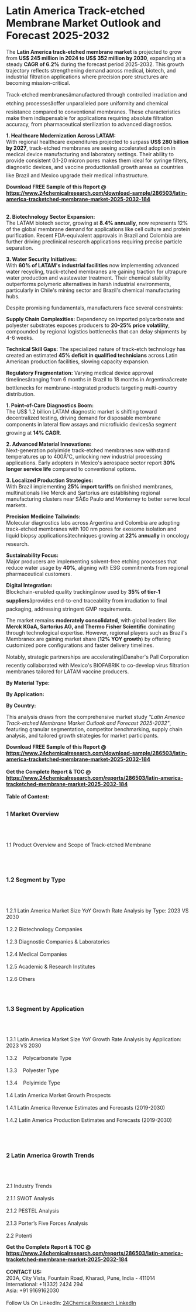 <h1>Latin America Track-etched Membrane Market Outlook and Forecast 2025-2032</h1><p>The <strong>Latin America track-etched membrane market</strong> is projected to grow from <strong>US$ 245 million in 2024 to US$ 352 million by 2030</strong>, expanding at a steady <strong>CAGR of 6.2%</strong> during the forecast period 2025-2032. This growth trajectory reflects strengthening demand across medical, biotech, and industrial filtration applications where precision pore structures are becoming mission-critical.</p><p>Track-etched membranesâmanufactured through controlled irradiation and etching processesâoffer unparalleled pore uniformity and chemical resistance compared to conventional membranes. These characteristics make them indispensable for applications requiring absolute filtration accuracy, from pharmaceutical sterilization to advanced diagnostics.</p><p><strong>1. Healthcare Modernization Across LATAM:</strong><br>
With regional healthcare expenditures projected to surpass <strong>US$ 280 billion by 2027</strong>, track-etched membranes are seeing accelerated adoption in medical device manufacturing and laboratory settings. Their ability to provide consistent 0.1-20 micron pores makes them ideal for syringe filters, diagnostic devices, and vaccine productionâall growth areas as countries like Brazil and Mexico upgrade their medical infrastructure.</p><div><b>Download FREE Sample of this Report @ 
            <a href="https://www.24chemicalresearch.com/download-sample/286503/latin-america-tracketched-membrane-market-2025-2032-184">
            https://www.24chemicalresearch.com/download-sample/286503/latin-america-tracketched-membrane-market-2025-2032-184</a></b></div><br><p><strong>2. Biotechnology Sector Expansion:</strong><br>
The LATAM biotech sector, growing at <strong>8.4% annually</strong>, now represents 12% of the global membrane demand for applications like cell culture and protein purification. Recent FDA-equivalent approvals in Brazil and Colombia are further driving preclinical research applications requiring precise particle separation.</p><p><strong>3. Water Security Initiatives:</strong><br>
With <strong>60% of LATAM's industrial facilities</strong> now implementing advanced water recycling, track-etched membranes are gaining traction for ultrapure water production and wastewater treatment. Their chemical stability outperforms polymeric alternatives in harsh industrial environments, particularly in Chile's mining sector and Brazil's chemical manufacturing hubs.</p><p>Despite promising fundamentals, manufacturers face several constraints:</p><p><strong>Supply Chain Complexities:</strong> Dependency on imported polycarbonate and polyester substrates exposes producers to <strong>20-25% price volatility</strong>, compounded by regional logistics bottlenecks that can delay shipments by 4-6 weeks.</p><p><strong>Technical Skill Gaps:</strong> The specialized nature of track-etch technology has created an estimated <strong>45% deficit in qualified technicians</strong> across Latin American production facilities, slowing capacity expansion.</p><p><strong>Regulatory Fragmentation:</strong> Varying medical device approval timelinesâranging from 6 months in Brazil to 18 months in Argentinaâcreate bottlenecks for membrane-integrated products targeting multi-country distribution.</p><p><strong>1. Point-of-Care Diagnostics Boom:</strong><br>
The US$ 1.2 billion LATAM diagnostic market is shifting toward decentralized testing, driving demand for disposable membrane components in lateral flow assays and microfluidic devicesâa segment growing at <strong>14% CAGR</strong>.</p><p><strong>2. Advanced Material Innovations:</strong><br>
Next-generation polyimide track-etched membranes now withstand temperatures up to 400Â°C, unlocking new industrial processing applications. Early adopters in Mexico's aerospace sector report <strong>30% longer service life</strong> compared to conventional options.</p><p><strong>3. Localized Production Strategies:</strong><br>
With Brazil implementing <strong>25% import tariffs</strong> on finished membranes, multinationals like Merck and Sartorius are establishing regional manufacturing clusters near SÃ£o Paulo and Monterrey to better serve local markets.</p><p><strong>Precision Medicine Tailwinds:</strong><br>
	Molecular diagnostics labs across Argentina and Colombia are adopting track-etched membranes with 100 nm pores for exosome isolation and liquid biopsy applicationsâtechniques growing at <strong>22% annually</strong> in oncology research.</p><p><strong>Sustainability Focus:</strong><br>
	Major producers are implementing solvent-free etching processes that reduce water usage by <strong>40%</strong>, aligning with ESG commitments from regional pharmaceutical customers.</p><p><strong>Digital Integration:</strong><br>
	Blockchain-enabled quality trackingânow used by <strong>35% of tier-1 suppliers</strong>âprovides end-to-end traceability from irradiation to final packaging, addressing stringent GMP requirements.</p><p>The market remains <strong>moderately consolidated</strong>, with global leaders like <strong>Merck KGaA, Sartorius AG, and Thermo Fisher Scientific</strong> dominating through technological expertise. However, regional players such as Brazil's Membranex are gaining market share (<strong>12% YOY growth</strong>) by offering customized pore configurations and faster delivery timelines.</p><p>Notably, strategic partnerships are acceleratingâDanaher's Pall Corporation recently collaborated with Mexico's BIOFABRIK to co-develop virus filtration membranes tailored for LATAM vaccine producers.</p><p><strong>By Material Type:</strong></p><p><strong>By Application:</strong></p><p><strong>By Country:</strong></p><p>This analysis draws from the comprehensive market study <em>"Latin America Track-etched Membrane Market Outlook and Forecast 2025-2032"</em>, featuring granular segmentation, competitor benchmarking, supply chain analysis, and tailored growth strategies for market participants.</p><div><b>Download FREE Sample of this Report @ 
            <a href="https://www.24chemicalresearch.com/download-sample/286503/latin-america-tracketched-membrane-market-2025-2032-184">
            https://www.24chemicalresearch.com/download-sample/286503/latin-america-tracketched-membrane-market-2025-2032-184</a></b></div><br><div><b>Get the Complete Report & TOC @ 
            <a href="https://www.24chemicalresearch.com/reports/286503/latin-america-tracketched-membrane-market-2025-2032-184">
            https://www.24chemicalresearch.com/reports/286503/latin-america-tracketched-membrane-market-2025-2032-184</a></b></div><br>
            <b>Table of Content:</b><p><h2><span style="font-size:16px"><strong>1 Market Overview&nbsp;&nbsp; &nbsp;</strong></span></h2><br />
<br />
<p>1.1 Product Overview and Scope of Track-etched Membrane&nbsp;</p><br />
<br />
<h2><strong><span style="font-size:16px">1.2 Segment by Type&nbsp;&nbsp; &nbsp;</span></strong></h2><br />
<br />
<p>1.2.1 Latin America Market Size YoY Growth Rate Analysis by Type: 2023 VS 2030&nbsp;&nbsp; &nbsp;<br /><br />
1.2.2 Biotechnology Companies&nbsp;&nbsp; &nbsp;<br /><br />
1.2.3 Diagnostic Companies & Laboratories<br /><br />
1.2.4 Medical Companies<br /><br />
1.2.5 Academic & Research Institutes<br /><br />
1.2.6 Others<br /><br />
<br />
<h2><span style="font-size:16px"><strong>1.3 Segment by Application&nbsp;&nbsp;</strong></span></h2><br />
<br />
<p>1.3.1 Latin America Market Size YoY Growth Rate Analysis by Application: 2023 VS 2030&nbsp;&nbsp; &nbsp;<br /><br />
1.3.2&nbsp;&nbsp; &nbsp;Polycarbonate Type<br /><br />
1.3.3&nbsp;&nbsp; &nbsp;Polyester Type<br /><br />
1.3.4&nbsp;&nbsp; &nbsp;Polyimide Type<br /><br />
1.4 Latin America Market Growth Prospects&nbsp;&nbsp; &nbsp;<br /><br />
1.4.1 Latin America Revenue Estimates and Forecasts (2019-2030)&nbsp;&nbsp; &nbsp;<br /><br />
1.4.2 Latin America Production Estimates and Forecasts (2019-2030)&nbsp;&nbsp;</p><br />
<br />
<h2><span style="font-size:16px"><strong>2 Latin America Growth Trends&nbsp;&nbsp; &nbsp;</strong></span></h2><br />
<br />
<p>2.1 Industry Trends&nbsp;&nbsp; &nbsp;<br /><br />
2.1.1 SWOT Analysis&nbsp;&nbsp; &nbsp;<br /><br />
2.1.2 PESTEL Analysis&nbsp;&nbsp; &nbsp;<br /><br />
2.1.3 Porter&rsquo;s Five Forces Analysis&nbsp;&nbsp; &nbsp;<br /><br />
2.2 Potenti</p><div><b>Get the Complete Report & TOC @ 
            <a href="https://www.24chemicalresearch.com/reports/286503/latin-america-tracketched-membrane-market-2025-2032-184">
            https://www.24chemicalresearch.com/reports/286503/latin-america-tracketched-membrane-market-2025-2032-184</a></b></div><br><b>CONTACT US:</b><br>
            203A, City Vista, Fountain Road, Kharadi, Pune, India - 411014<br>
            International: +1(332) 2424 294<br>
            Asia: +91 9169162030 <br><br>
            Follow Us On LinkedIn: <a href="https://www.linkedin.com/company/24chemicalresearch/">24ChemicalResearch LinkedIn</a>